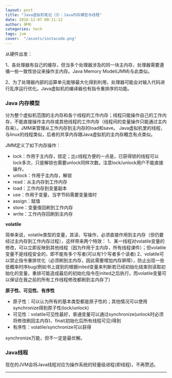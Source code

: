 ```yaml
---
layout: post
title: "Java虚拟机笔记（3）：Java内存模型与线程"
date: 2016-12-07 00:11:12
author: 伊布
categories: tech
tags: jvm
cover:  "/assets/instacode.png"
---
```


从硬件出发：

1、各处理器有自己的缓存，但当多个处理器涉及的同一块主内存，处理器需要遵循一些一致性协议来操作主内存。Java Memory Model(JMM)与此类似。

2、为了处理器内部的运算单元能够最大化得到利用，处理器可能会对输入代码进行乱序运行优化。Java虚拟机的编译器也有指令重排序的功能。

### Java 内存模型

分为整个虚拟机范围的主内存和各个线程的工作内存；线程只能操作自己的工作内存，不能直接操作主内存或其他线程的工作内存（线程间的变量操作只能通过主内存来）。JMM来管理从工作内存到主内存的load和save。
Java虚拟机里的线程，与linux的线程类似，后者的共享内存跟Java虚拟机的主内存概念有点类似。

JMM定义了如下内存操作：

- lock：作用于主内存，锁定；比c线程方便的一点是，已获得锁的线程可以lock多次，只是解锁也需要unlock同样次数。注意lock/unlock用户不能直接操作。
- unlock：作用于主内存，解锁
- read：从主内存到工作内存
- load：工作内存到变量副本
- use：作用于变量，当字节码需要变量值时
- assign：赋值
- store：变量值回刷到工作内存
- write：工作内存回刷到主内存

**volatile**

简单来说，volatile类型的变量，其读、写操作，必须直接作用到主内存（但仍要经过主内存到工作内存过程），这样带来两个特效：
1、某一线程对volatile变量的修改，可以立即反映到其他线程（因为作用于主内存，所有线程课件）；但volatile变量不是线程安全的，即不能有多个写者(可以有1个写者多个读者)
2、volatile可以禁止指令重排优化（必须刷到主内存，因此需要增加内存屏障），防止出现一些低概率时序bug(例如书上提到的根据inited变量来判断若已经初始化结束则读取初始化的变量，重排可能造成最后的初始化指令在inited之后执行，而volatile变量可以保证在我之前的所有工作线程修改都刷到主内存了)

**原子性、可见性、有序性**

- 原子性：可以认为所有的基本类型都是原子性的；其他情况可以使用synchronize得到原子性(lock/unlock)
- 可见性：volatile可见性最好，普通变量可以通过synchronize(unlock时必须将修改刷回主内存)、final(初始化后所有线程可见)得到
- 有序性：volatile/synchronize可以获得

synchronize万能，但不一定是最优解。

### Java线程

现在的JVM会将Java线程对应为操作系统的轻量级进程(即线程)，不再赘述。





----
